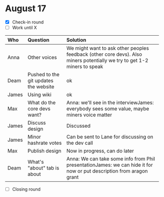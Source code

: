 # August 17

* [x] Check-in round
* [ ] Work until X

| Who | Question | Solution |
| :--- | :--- | :--- |
| Anna | Other voices | We might want to ask other peoples feedback \(other core devs\). Also miners potentially we try to get 1-2 miners to speak |
| Deam | Pushed to the git updates the website | ok |
| James | Using wiki | ok |
| Max | What do the core devs want? | Anna: we'll see in the interviewJames: everybody sees some value, maybe miners voice matter |
| James | Discuss design | Discussed |
| James | Minor hashrate votes | Can be sent to Lane for discussing on the dev call |
| Max | Publish design | Now in progress, can do later |
| Deam | What's "about" tab is about | Anna: We can take some info from Phil presentationJames: we can hide it for now or put description from aragon grant |

* [ ] Closing round



